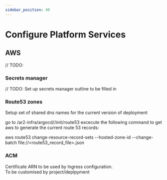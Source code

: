 ```yaml
---
sidebar_position: 40
---
```


# Configure Platform Services

## AWS
// TODO:
### Secrets manager
// TODO: Set up secrets manager outline to be filled in

### Route53 zones
Setup set of shared dns names for the current version of deployment

go to /ar2-infra/argocd/<clustername>/init/route53
excecute the following command to get aws to generate the current route 53 records:

aws route53 change-resource-record-sets --hosted-zone-id <hosted-zone-id> --change-batch file://<route53_record_file>.json

### ACM
Certificate ARN to be used by Ingress configuration.  
To be customised by project/deplpyment



